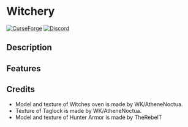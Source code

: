 
# Witchery



[![CurseForge](https://img.shields.io/badge/Download%20on-CurseForge-orange?style=flat-square)](https://curseforge.com)
[![Discord](https://img.shields.io/discord/yourdiscordid?label=Join%20Discord&logo=discord&style=flat-square)](https://discord.com)

## Description

## Features

## Credits
- Model and texture of Witches oven is made by WK/AtheneNoctua.
- Texture of Taglock is made by WK/AtheneNoctua.
- Model and texture of Hunter Armor is made by TheRebelT

